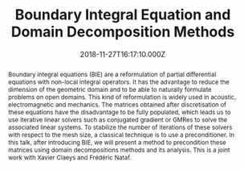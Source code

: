 ---
title: Boundary Integral Equation and Domain Decomposition Methods
event: LJLL PhD student seminar
event_url: 'https://www.ljll.math.upmc.fr/gtt/'

location: 'Paris, France'

abstract: >-
  Boundary integral equations (BIE) are a reformulation of partial differential
  equations with non-local integral operators. It has the advantage to reduce
  the dimension of the geometric domain and to be able to naturally formulate
  problems on open domains. This kind of reformulation is widely used in
  acoustic, electromagnetic and mechanics. The matrices obtained after
  discretisation of these equations have the disadvantage to be fully populated,
  which leads us to use iterative linear solvers such as conjugated gradient or
  GMRes to solve the associated linear systems. To stabilize the number of
  iterations of these solvers with respect to the mesh size, a classical
  technique is to use a preconditioner. In this talk, after introducing BIE, we
  will present a method to precondition these matrices using domain
  decompositions methods and its analysis. This is a joint work with Xavier
  Claeys and Frédéric Nataf.
summary: ''

date: "2018-11-27T16:17:10.000Z"
date_end: ""
all_day: true
publishDate: "2018-11-27T16:17:10.000Z"

authors: []
tags:
  - BEM
  - DDM
  - Boundary integral method
  - domain decomposition method



featured: false
projects: []
slides: ''

url_pdf: ''
url_slides: ''
url_video: ''
url_code: ''
image:
  caption: ''
  focal_point: ''

---